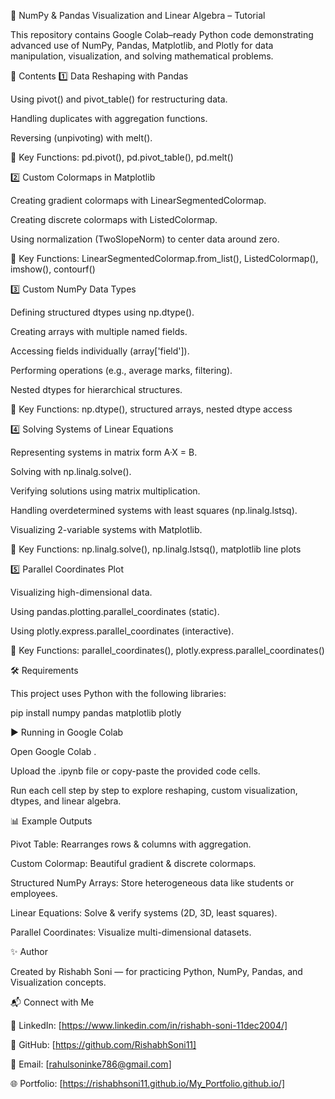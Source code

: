 📘 NumPy & Pandas Visualization and Linear Algebra – Tutorial

This repository contains Google Colab–ready Python code demonstrating advanced use of NumPy, Pandas, Matplotlib, and Plotly for data manipulation, visualization, and solving mathematical problems.

🚀 Contents
1️⃣ Data Reshaping with Pandas

Using pivot() and pivot_table() for restructuring data.

Handling duplicates with aggregation functions.

Reversing (unpivoting) with melt().

🔑 Key Functions:
pd.pivot(), pd.pivot_table(), pd.melt()

2️⃣ Custom Colormaps in Matplotlib

Creating gradient colormaps with LinearSegmentedColormap.

Creating discrete colormaps with ListedColormap.

Using normalization (TwoSlopeNorm) to center data around zero.

🔑 Key Functions:
LinearSegmentedColormap.from_list(), ListedColormap(), imshow(), contourf()

3️⃣ Custom NumPy Data Types

Defining structured dtypes using np.dtype().

Creating arrays with multiple named fields.

Accessing fields individually (array['field']).

Performing operations (e.g., average marks, filtering).

Nested dtypes for hierarchical structures.

🔑 Key Functions:
np.dtype(), structured arrays, nested dtype access

4️⃣ Solving Systems of Linear Equations

Representing systems in matrix form A·X = B.

Solving with np.linalg.solve().

Verifying solutions using matrix multiplication.

Handling overdetermined systems with least squares (np.linalg.lstsq).

Visualizing 2-variable systems with Matplotlib.

🔑 Key Functions:
np.linalg.solve(), np.linalg.lstsq(), matplotlib line plots

5️⃣ Parallel Coordinates Plot

Visualizing high-dimensional data.

Using pandas.plotting.parallel_coordinates (static).

Using plotly.express.parallel_coordinates (interactive).

🔑 Key Functions:
parallel_coordinates(), plotly.express.parallel_coordinates()

🛠️ Requirements

This project uses Python with the following libraries:

pip install numpy pandas matplotlib plotly

▶️ Running in Google Colab

Open Google Colab
.

Upload the .ipynb file or copy-paste the provided code cells.

Run each cell step by step to explore reshaping, custom visualization, dtypes, and linear algebra.

📊 Example Outputs

Pivot Table: Rearranges rows & columns with aggregation.

Custom Colormap: Beautiful gradient & discrete colormaps.

Structured NumPy Arrays: Store heterogeneous data like students or employees.

Linear Equations: Solve & verify systems (2D, 3D, least squares).

Parallel Coordinates: Visualize multi-dimensional datasets.

✨ Author

Created by Rishabh Soni — for practicing Python, NumPy, Pandas, and Visualization concepts.

📬 Connect with Me

💼 LinkedIn: [https://www.linkedin.com/in/rishabh-soni-11dec2004/]

🐙 GitHub: [https://github.com/RishabhSoni11]

📧 Email: [rahulsoninke786@gmail.com]

🌐 Portfolio: [https://rishabhsoni11.github.io/My_Portfolio.github.io/]
